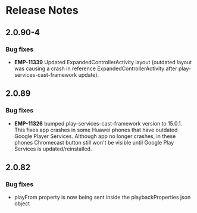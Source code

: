 # Release Notes

## 2.0.90-4

### Bug fixes
- **EMP-11339** Updated ExpandedControllerActivity layout (outdated layout was causing a crash in reference ExpandedControllerActivity after play-services-cast-framework update).

## 2.0.89

### Bug fixes
- **EMP-11326** bumped play-services-cast-framework version to 15.0.1. This fixes app crashes in some Huawei phones that have outdated Google Player Services. Although app no longer crashes, in these phones Chromecast button still won't be visible until Google Play Services is updated/reinstalled.  


## 2.0.82

### Bug fixes
- playFrom property is now being sent inside the playbackProperties json object
